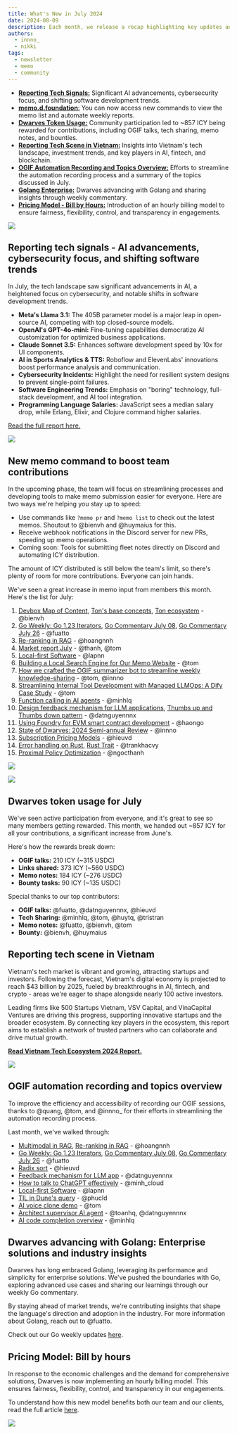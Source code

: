 ```yaml
---
title: What's New in July 2024
date: 2024-08-09
description: Each month, we release a recap highlighting key updates and progress within our team and community. July covers AI advancements, community contributions, insights from Vietnam's tech scene, new memo commands, OGIF automation, and the introduction of our hourly billing model
authors:
  - innno_
  - nikki
tags:
  - newsletter
  - memo
  - community
---
```


- [**Reporting Tech Signals:**](#reporting-tech-signals---ai-advancements-cybersecurity-focus-and-shifting-software-trends) Significant AI advancements, cybersecurity focus, and shifting software development trends.
- [**memo.d.foundation**:](#new-memo-command-to-boost-team-contributions) You can now access new commands to view the memo list and automate weekly reports.
- [**Dwarves Token Usage:**](#dwarves-token-usage-for-july) Community participation led to ~857 ICY being rewarded for contributions, including OGIF talks, tech sharing, memo notes, and bounties.
- [**Reporting Tech Scene in Vietnam:**](#reporting-tech-scene-in-vietnam) Insights into Vietnam's tech landscape, investment trends, and key players in AI, fintech, and blockchain.
- [**OGIF Automation Recording and Topics Overview:**](#ogif-automation-recording-and-topics-overview) Efforts to streamline the automation recording process and a summary of the topics discussed in July.
- [**Golang Enterprise:**](#dwarves-advancing-with-golang-enterprise-solutions-and-industry-insights) Dwarves advancing with Golang and sharing insights through weekly commentary.
- [**Pricing Model - Bill by Hours:**](#pricing-model-bill-by-hours) Introduction of an hourly billing model to ensure fairness, flexibility, control, and transparency in engagements.

![](assets/2024-whats-new-july-thumbnail.webp)

## Reporting tech signals - AI advancements, cybersecurity focus, and shifting software trends

In July, the tech landscape saw significant advancements in AI, a heightened focus on cybersecurity, and notable shifts in software development trends.

- **Meta's Llama 3.1:** The 405B parameter model is a major leap in open-source AI, competing with top closed-source models.
- **OpenAI's GPT-4o-mini:** Fine-tuning capabilities democratize AI customization for optimized business applications.
- **Claude Sonnet 3.5:** Enhances software development speed by 10x for UI components.
- **AI in Sports Analytics & TTS:** Roboflow and ElevenLabs' innovations boost performance analysis and communication.
- **Cybersecurity Incidents:** Highlight the need for resilient system designs to prevent single-point failures.
- **Software Engineering Trends:** Emphasis on "boring" technology, full-stack development, and AI tool integration.
- **Programming Language Salaries:** JavaScript sees a median salary drop, while Erlang, Elixir, and Clojure command higher salaries.

[Read the full report here.](https://memo.d.foundation/playground/01_literature/market-report-july-2024/)

![](assets/2024-whats-new-july-tech-report.webp)

## New memo command to boost team contributions

In the upcoming phase, the team will focus on streamlining processes and developing tools to make memo submission easier for everyone. Here are two ways we're helping you stay up to speed:

- Use commands like `?memo pr` and `?memo list` to check out the latest memos. Shoutout to @bienvh and @huymaius for this.
- Receive webhook notifications in the Discord server for new PRs, speeding up memo operations.
- Coming soon: Tools for submitting fleet notes directly on Discord and automating ICY distribution.

The amount of ICY distributed is still below the team's limit, so there's plenty of room for more contributions. Everyone can join hands.

We've seen a great increase in memo input from members this month. Here's the list for July:

1. [Devbox Map of Content](https://memo.d.foundation/playground/-devbox/), [Ton's base concepts](https://memo.d.foundation/playground/01_literature/ton_core_concept/), [Ton ecosystem](https://memo.d.foundation/playground/01_literature/ton_blockchain_of_blockchains/)  - @bienvh
2. [Go Weekly: Go 1.23 Iterators](https://memo.d.foundation/playground/00_fleeting/go-weekly-511/), [Go Commentary July 08](https://memo.d.foundation/playground/00_fleeting/go-commentary-jul-12/), [Go Commentary July 26](https://memo.d.foundation/playground/00_fleeting/go-commentary-jul-26/) - @fuatto
3. [Re-ranking in RAG](https://memo.d.foundation/playground/01_literature/engineering/ai/re-ranking-in-rag/) -  @hoangnnh
4. [Market report July](https://memo.d.foundation/playground/01_literature/market-report-july-2024/) - @thanh, @tom
5. [Local-first Software](https://memo.d.foundation/playground/01_literature/local-first-software/) - @lapnn
6. [Building a Local Search Engine for Our Memo Website](https://memo.d.foundation/playground/01_literature/creating-a-fully-local-search-engine-on-memo/) - @tom
7. [How we crafted the OGIF summarizer bot to streamline weekly knowledge-sharing](https://memo.d.foundation/playground/01_literature/how-we-crafted-the-ogif-summarizer-bot-to-streamline-weekly-knowledge-sharing/) - @tom, @innno
8. [Streamlining Internal Tool Development with Managed LLMOps: A Dify Case Study](https://memo.d.foundation/playground/01_literature/building-llm-powered-tools-with-dify/) - @tom
9. [Function calling in AI agents](https://memo.d.foundation/playground/00_fleeting/function-calling/) - @minhlq
10. [Design feedback mechanism for LLM applications](https://memo.d.foundation/playground/01_literature/feedback-mechanism/), [Thumbs up and Thumbs down pattern](https://memo.d.foundation/playground/01_literature/thumbs-up-and-thumbs-down-pattern/) - @datnguyennnx
11. [Using Foundry for EVM smart contract development](https://memo.d.foundation/playground/01_literature/using-foundry-for-evm-smart-contract-developement/) - @haongo
12. [State of Dwarves: 2024 Semi-annual Review](https://memo.d.foundation/updates/changelog/2024-state-of-dwarves-semi-annual-review/) - @innno
13. [Subscription Pricing Models](https://memo.d.foundation/playground/00_fleeting/subscription-pricing-models/) - @hieuvd
14. [Error handling on Rust](https://memo.d.foundation/playground/01_literature/error-handling-in-rust/), [Rust Trait](https://memo.d.foundation/playground/00_fleeting/rust-trait/) - @trankhacvy
15. [Proximal Policy Optimization](https://memo.d.foundation/playground/00_fleeting/proximal-policy-optimization/) - @ngocthanh

![](assets/2024-whats-new-july-memo-update.webp)

![](assets/2024-whats-new-july-memo-command.webp)

## Dwarves token usage for July

We've seen active participation from everyone, and it's great to see so many members getting rewarded. This month, we handed out ~857 ICY for all your contributions, a significant increase from June's.

Here's how the rewards break down:

- **OGIF talks:** 210 ICY (~315 USDC)
- **Links shared:** 373 ICY (~560 USDC)
- **Memo notes:** 184 ICY (~276 USDC)
- **Bounty tasks:** 90 ICY (~135 USDC)

Special thanks to our top contributors:

- **OGIF talks:** @fuatto, @datnguyennnx, @hieuvd
- **Tech Sharing:** @minhlq, @tom, @huytq, @tristran
- **Memo notes:** @fuatto, @bienvh, @tom
- **Bounty:** @bienvh, @huymaius

## Reporting tech scene in Vietnam

Vietnam's tech market is vibrant and growing, attracting startups and investors. Following the forecast, Vietnam's digital economy is projected to reach $43 billion by 2025, fueled by breakthroughs in AI, fintech, and crypto - areas we're eager to shape alongside nearly 100 active investors.

Leading firms like 500 Startups Vietnam, VSV Capital, and VinaCapital Ventures are driving this progress, supporting innovative startups and the broader ecosystem. By connecting key players in the ecosystem, this report aims to establish a network of trusted partners who can collaborate and drive mutual growth.

[**Read Vietnam Tech Ecosystem 2024 Report.**](https://memo.d.foundation/playground/01_literature/vietnam-tech-ecosystem-report/)

![](assets/2024-whats-new-july-vietnam-market.webp)

## OGIF automation recording and topics overview

To improve the efficiency and accessibility of recording our OGIF sessions, thanks to @quang, @tom, and @innno_ for their efforts in streamlining the automation recording process.

Last month, we've walked through:

- [Multimodal in RAG](https://memo.d.foundation/playground/01_literature/engineering/ai/multimodal-in-rag/), [Re-ranking in RAG](https://memo.d.foundation/playground/01_literature/engineering/ai/re-ranking-in-rag/) -  @hoangnnh
- [Go Weekly: Go 1.23 Iterators](https://memo.d.foundation/playground/00_fleeting/go-weekly-511/), [Go Commentary July 08](https://memo.d.foundation/playground/00_fleeting/go-commentary-jul-12/), [Go Commentary July 26](https://memo.d.foundation/playground/00_fleeting/go-commentary-jul-26/)  - @fuatto
- [Radix sort](https://memo.d.foundation/playground/01_literature/radix-sort/) - @hieuvd
- [Feedback mechanism for LLM app](https://memo.d.foundation/playground/01_literature/feedback-mechanism/) - @datnguyennnx
- [How to talk to ChatGPT effectively](https://memo.d.foundation/playground/00_fleeting/how-to-talk-to-chatgpt-effectively/) - @minh_cloud
- [Local-first Software](https://memo.d.foundation/playground/01_literature/local-first-software/) - @lapnn
- [TIL in Dune's query](https://memo.d.foundation/updates/ogif/16-ogif-office-hours-0726/) - @phucld
- [AI voice clone demo](https://memo.d.foundation/updates/ogif/16-ogif-office-hours-0726/) -  @tom
- [Architect supervisor AI agent](https://memo.d.foundation/updates/ogif/16-ogif-office-hours-0726/) -  @toanhq, @datnguyennnx
- [AI code completion overview](https://memo.d.foundation/updates/ogif/16-ogif-office-hours-0726/) -  @minhlq

## Dwarves advancing with Golang: Enterprise solutions and industry insights

Dwarves has long embraced Golang, leveraging its performance and simplicity for enterprise solutions. We've pushed the boundaries with Go, exploring advanced use cases and sharing our learnings through our weekly Go commentary.

By staying ahead of market trends, we're contributing insights that shape the language's direction and adoption in the industry. For more information about Golang, reach out to @fuatto.

Check out our Go weekly updates [here](https://memo.d.foundation/tags/go-weekly/).

## Pricing Model: Bill by hours

In response to the economic challenges and the demand for comprehensive solutions, Dwarves is now implementing an hourly billing model. This ensures fairness, flexibility, control, and transparency in our engagements.

To understand how this new model benefits both our team and our clients, read the full article [here](https://memo.d.foundation/playbook/business/pricing-model-bill-by-hours/).

![](assets/2024-whats-new-july-bill-by-hour.webp)
